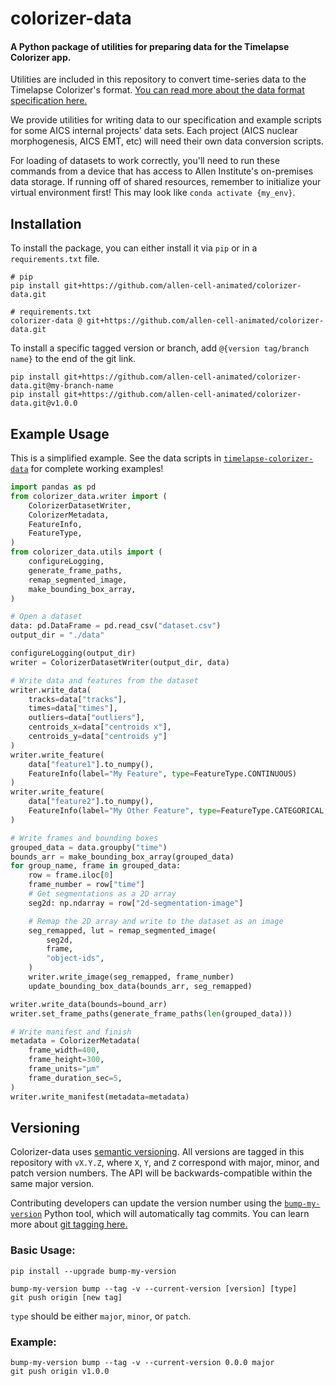# colorizer-data

#### A Python package of utilities for preparing data for the Timelapse Colorizer app.

Utilities are included in this repository to convert time-series data to the Timelapse Colorizer's format. [You can read more about the data format specification here.](./documentation/DATA_FORMAT.md)

We provide utilities for writing data to our specification and example scripts for some AICS internal projects' data sets. Each project (AICS nuclear morphogenesis, AICS EMT, etc) will need their own data conversion scripts.

For loading of datasets to work correctly, you'll need to run these commands from a device that has access to Allen Institute's on-premises data storage. If running off of shared resources, remember to initialize your virtual environment first! This may look like `conda activate {my_env}`.

## Installation

To install the package, you can either install it via `pip` or in a `requirements.txt` file.

```
# pip
pip install git+https://github.com/allen-cell-animated/colorizer-data.git

# requirements.txt
colorizer-data @ git+https://github.com/allen-cell-animated/colorizer-data.git
```

To install a specific tagged version or branch, add `@{version tag/branch name}` to the end of the git link.

```
pip install git+https://github.com/allen-cell-animated/colorizer-data.git@my-branch-name
pip install git+https://github.com/allen-cell-animated/colorizer-data.git@v1.0.0
```

## Example Usage

This is a simplified example. See the data scripts in [`timelapse-colorizer-data`](./timelapse-colorizer-data/) for complete working examples!

```python
import pandas as pd
from colorizer_data.writer import (
    ColorizerDatasetWriter,
    ColorizerMetadata,
    FeatureInfo,
    FeatureType,
)
from colorizer_data.utils import (
    configureLogging,
    generate_frame_paths,
    remap_segmented_image,
    make_bounding_box_array,
)

# Open a dataset
data: pd.DataFrame = pd.read_csv("dataset.csv")
output_dir = "./data"

configureLogging(output_dir)
writer = ColorizerDatasetWriter(output_dir, data)

# Write data and features from the dataset
writer.write_data(
    tracks=data["tracks"],
    times=data["times"],
    outliers=data["outliers"],
    centroids_x=data["centroids x"],
    centroids_y=data["centroids y"]
)
writer.write_feature(
    data["feature1"].to_numpy(),
    FeatureInfo(label="My Feature", type=FeatureType.CONTINUOUS)
)
writer.write_feature(
    data["feature2"].to_numpy(),
    FeatureInfo(label="My Other Feature", type=FeatureType.CATEGORICAL, categories=["A", "B", "C"])
)

# Write frames and bounding boxes
grouped_data = data.groupby("time")
bounds_arr = make_bounding_box_array(grouped_data)
for group_name, frame in grouped_data:
    row = frame.iloc[0]
    frame_number = row["time"]
    # Get segmentations as a 2D array
    seg2d: np.ndarray = row["2d-segmentation-image"]

    # Remap the 2D array and write to the dataset as an image
    seg_remapped, lut = remap_segmented_image(
        seg2d,
        frame,
        "object-ids",
    )
    writer.write_image(seg_remapped, frame_number)
    update_bounding_box_data(bounds_arr, seg_remapped)

writer.write_data(bounds=bound_arr)
writer.set_frame_paths(generate_frame_paths(len(grouped_data)))

# Write manifest and finish
metadata = ColorizerMetadata(
    frame_width=400,
    frame_height=300,
    frame_units="µm"
    frame_duration_sec=5,
)
writer.write_manifest(metadata=metadata)
```

## Versioning

Colorizer-data uses [semantic versioning](https://semver.org). All versions are tagged in this repository with `vX.Y.Z`, where `X`, `Y`, and `Z` correspond with major, minor, and patch version numbers. The API will be backwards-compatible within the same major version.

Contributing developers can update the version number using the [`bump-my-version`](https://github.com/callowayproject/bump-my-version) Python tool, which will automatically tag commits. You can learn more about [git tagging here.](https://git-scm.com/book/en/v2/Git-Basics-Tagging)

### Basic Usage:

```
pip install --upgrade bump-my-version

bump-my-version bump --tag -v --current-version [version] [type]
git push origin [new tag]
```

`type` should be either `major`, `minor`, or `patch`.

### Example:

```
bump-my-version bump --tag -v --current-version 0.0.0 major
git push origin v1.0.0
```
